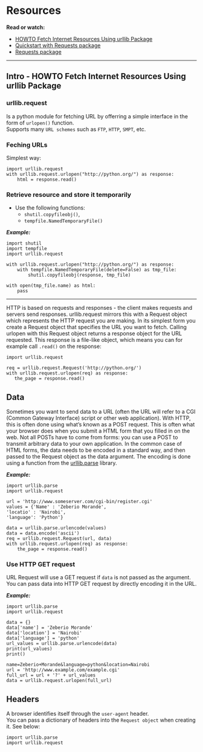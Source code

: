 # Resources
**Read or watch:**
- [HOWTO Fetch Internet Resources Using urllib Package](https://docs.python.org/3/howto/urllib2.html)
- [Quickstart with Requests package](https://requests.readthedocs.io/en/latest/)
- [Requests package](https://pypi.org/project/requests/)

---
 ## Intro - HOWTO Fetch Internet Resources Using urllib Package

 ### urllib.request
 Is a python module for fetching URL by offerring a simple interface in the form of `urlopen()` function.  
 Supports many `URL schemes` such as `FTP`, `HTTP`, `SMPT`, etc.  

 ### Feching URLs
 Simplest way:  
```
import urllib.request
with urllib.request.urlopen("http://python.org/") as response:
    html = response.read()
```

### Retrieve resource and store it temporarily
- Use the following functions:
    * `shutil.copyfileobj()`,
    * `tempfile.NamedTemporaryFile()`

***Example:***  
```
import shutil
import tempfile
import urllib.request

with urllib.request.urlopen("http://python.org/") as response:
    with tempfile.NamedTemporaryFile(delete=False) as tmp_file:
        shutil.copyfileobj(response, tmp_file)

with open(tmp_file.name) as html:
    pass
```
---

HTTP is based on requests and responses - the client makes requests and servers send responses. urllib.request mirrors this with a Request object which represents the HTTP request you are making. In its simplest form you create a Request object that specifies the URL you want to fetch. Calling urlopen with this Request object returns a response object for the URL requested. This response is a file-like object, which means you can for example call `.read()` on the response:


```
import urllib.request

req = urllib.request.Request('http://python.org/')
with urllib.request.urlopen(req) as response:
   the_page = response.read()

```

## Data
Sometimes you want to send data to a URL (often the URL will refer to a CGI (Common Gateway Interface) script or other web application). With HTTP, this is often done using what’s known as a POST request. This is often what your browser does when you submit a HTML form that you filled in on the web. Not all POSTs have to come from forms: you can use a POST to transmit arbitrary data to your own application. In the common case of HTML forms, the data needs to be encoded in a standard way, and then passed to the Request object as the data argument. The encoding is done using a function from the [urllib.parse](https://docs.python.org/3/library/urllib.parse.html#module-urllib.parse) library.

***Example:***  
```
import urllib.parse
import urllib.request

url = 'http://www.someserver.com/cgi-bin/register.cgi'
values = {'Name' : 'Zeberio Morande',
'locatio' : 'Nairobi',
'language': 'Python'}

data = urllib.parse.urlencode(values)
data = data.encode('ascii')
req = urllib.request.Request(url, data)
with urllib.request.urlopen(req) as response:
    the_page = response.read()
```
### Use HTTP GET request
URL Request will use a GET request if `data` is not passed as the argument.  
You can pass data into HTTP GET request by directly encoding it in the URL.

***Example:***
```
import urllib.parse
import urllib.request

data = {}
data['name'] = 'Zeberio Morande'
data['location'] = 'Nairobi'
data['language'] = 'python'
url_values = urllib.parse.urlencode(data)
print(url_values)
print()

name=Zeberio+Morande&language=python&location=Nairobi
url = 'http://www.example.com/example.cgi'
full_url = url + '?' + url_values
data = urllib.request.urlopen(full_url)
```

## Headers
A browser identifies itself through the `user-agent` header.  
You can pass a dictionary of headers into the `Request object` when creating it. See below:
```
import urllib.parse
import urllib.request